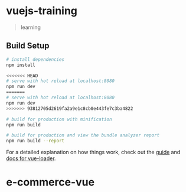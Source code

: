 # vuejs-training

> learning

## Build Setup

``` bash
# install dependencies
npm install  

<<<<<<< HEAD
# serve with hot reload at localhost:8080
npm run dev 
=======
# serve with hot reload at localhost:8080    
npm run dev
>>>>>>> 93812705d2619fa2a9e1c8cb0e443fe7c3ba4822

# build for production with minification
npm run build 

# build for production and view the bundle analyzer report
npm run build --report   
```

For a detailed explanation on how things work, check out the [guide](http://vuejs-templates.github.io/webpack/) and [docs for vue-loader](http://vuejs.github.io/vue-loader).
# e-commerce-vue
